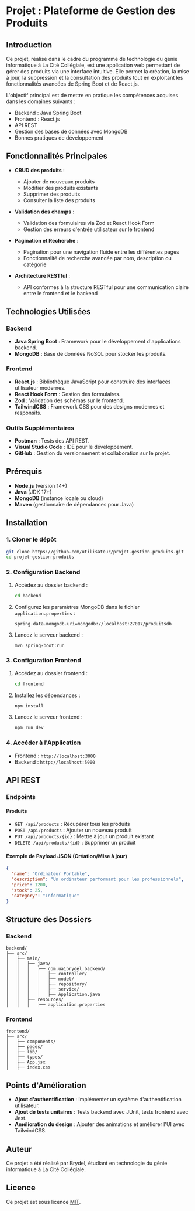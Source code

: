 # Projet : Plateforme de Gestion des Produits

## Introduction

Ce projet, réalisé dans le cadre du programme de technologie du génie informatique à La Cité Collégiale, est une application web permettant de gérer des produits via une interface intuitive. Elle permet la création, la mise à jour, la suppression et la consultation des produits tout en exploitant les fonctionnalités avancées de Spring Boot et de React.js.

L'objectif principal est de mettre en pratique les compétences acquises dans les domaines suivants :

- Backend : Java Spring Boot
- Frontend : React.js
- API REST
- Gestion des bases de données avec MongoDB
- Bonnes pratiques de développement

## Fonctionnalités Principales

- **CRUD des produits** :

  - Ajouter de nouveaux produits
  - Modifier des produits existants
  - Supprimer des produits
  - Consulter la liste des produits

- **Validation des champs** :

  - Validation des formulaires via Zod et React Hook Form
  - Gestion des erreurs d'entrée utilisateur sur le frontend

- **Pagination et Recherche** :

  - Pagination pour une navigation fluide entre les différentes pages
  - Fonctionnalité de recherche avancée par nom, description ou catégorie

- **Architecture RESTful** :

  - API conformes à la structure RESTful pour une communication claire entre le frontend et le backend

## Technologies Utilisées

### Backend

- **Java Spring Boot** : Framework pour le développement d'applications backend.
- **MongoDB** : Base de données NoSQL pour stocker les produits.

### Frontend

- **React.js** : Bibliothèque JavaScript pour construire des interfaces utilisateur modernes.
- **React Hook Form** : Gestion des formulaires.
- **Zod** : Validation des schémas sur le frontend.
- **TailwindCSS** : Framework CSS pour des designs modernes et responsifs.

### Outils Supplémentaires

- **Postman** : Tests des API REST.
- **Visual Studio Code** : IDE pour le développement.
- **GitHub** : Gestion du versionnement et collaboration sur le projet.

## Prérequis

- **Node.js** (version 14+)
- **Java** (JDK 17+)
- **MongoDB** (instance locale ou cloud)
- **Maven** (gestionnaire de dépendances pour Java)

## Installation

### 1. Cloner le dépôt

```bash
git clone https://github.com/utilisateur/projet-gestion-produits.git
cd projet-gestion-produits
```

### 2. Configuration Backend

1. Accédez au dossier backend :
   ```bash
   cd backend
   ```
2. Configurez les paramètres MongoDB dans le fichier `application.properties` :
   ```properties
   spring.data.mongodb.uri=mongodb://localhost:27017/produitsdb
   ```
3. Lancez le serveur backend :
   ```bash
   mvn spring-boot:run
   ```

### 3. Configuration Frontend

1. Accédez au dossier frontend :
   ```bash
   cd frontend
   ```
2. Installez les dépendances :
   ```bash
   npm install
   ```
3. Lancez le serveur frontend :
   ```bash
   npm run dev
   ```

### 4. Accéder à l'Application

- Frontend : `http://localhost:3000`
- Backend : `http://localhost:5000`

## API REST

### Endpoints

#### Produits

- `GET /api/products` : Récupérer tous les produits
- `POST /api/products` : Ajouter un nouveau produit
- `PUT /api/products/{id}` : Mettre à jour un produit existant
- `DELETE /api/products/{id}` : Supprimer un produit

#### Exemple de Payload JSON (Création/Mise à jour)

```json
{
  "name": "Ordinateur Portable",
  "description": "Un ordinateur performant pour les professionnels",
  "price": 1200,
  "stock": 25,
  "category": "Informatique"
}
```

## Structure des Dossiers

### Backend

```
backend/
├── src/
│   ├── main/
│   │   ├── java/
│   │   │   ├── com.ua1brydel.backend/
│   │   │   │   ├── controller/
│   │   │   │   ├── model/
│   │   │   │   ├── repository/
│   │   │   │   ├── service/
│   │   │   │   ├── Application.java
│   │   ├── resources/
│   │   │   ├── application.properties
```

### Frontend

```
frontend/
├── src/
│   ├── components/
│   ├── pages/
│   ├── lib/
│   ├── types/
│   ├── App.jsx
│   ├── index.css
```

## Points d'Amélioration

- **Ajout d'authentification** : Implémenter un système d'authentification utilisateur.
- **Ajout de tests unitaires** : Tests backend avec JUnit, tests frontend avec Jest.
- **Amélioration du design** : Ajouter des animations et améliorer l'UI avec TailwindCSS.

## Auteur

Ce projet a été réalisé par Brydel, étudiant en technologie du génie informatique à La Cité Collégiale.

## Licence

Ce projet est sous licence [MIT](LICENSE).

